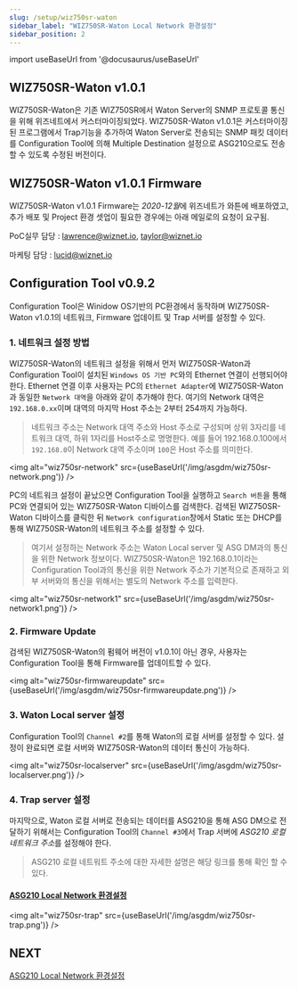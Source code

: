 ```yaml
---
slug: /setup/wiz750sr-waton
sidebar_label: "WIZ750SR-Waton Local Network 환경설정"
sidebar_position: 2
---
```


import useBaseUrl from '@docusaurus/useBaseUrl'


## WIZ750SR-Waton v1.0.1
WIZ750SR-Waton은 기존 WIZ750SR에서 Waton Server의 SNMP 프로토콜 통신을 위해 위즈네트에서 커스터마이징되었다.
WIZ750SR-Waton v1.0.1은 커스터마이징된 프로그램에서 Trap기능을 추가하여 Waton Server로 전송되는 SNMP 패킷 데이터를 Configuration Tool에 의해 Multiple Destination 설정으로 ASG210으로도 전송할 수 있도록 수정된 버전이다.

## WIZ750SR-Waton v1.0.1 Firmware
WIZ750SR-Waton v1.0.1 Firmware는 *2020-12월*에 위즈네트가 와튼에 배포하였고, 추가 배포 및 Project 환경 셋업이 필요한 경우에는 아래 메일로의 요청이 요구됨.

PoC실무 담당 : lawrence@wiznet.io, taylor@wiznet.io

마케팅 담당 : lucid@wiznet.io

## Configuration Tool v0.9.2
Configuration Tool은 Winidow OS기반의 PC환경에서 동작하며 WIZ750SR-Waton v1.0.1의 네트워크, Firmware 업데이트 및 Trap 서버를 설정할 수 있다.

### 1. 네트워크 설정 방법
WIZ750SR-Waton의 네트워크 설정을 위해서 먼저 WIZ750SR-Waton과 Configuration Tool이 설치된 ```Windows OS 기반 PC```와의 Ethernet 연결이 선행되어야 한다. Ethernet 연결 이후 사용자는 PC의 ```Ethernet Adapter```에 WIZ750SR-Waton과 동일한 ```Network 대역```을 아래와 같이 추가해야 한다.
여기의 Network 대역은 ```192.168.0.xx```이며 대역의 마지막 Host 주소는 2부터 254까지 가능하다.

> 네트워크 주소는 Network 대역 주소와 Host 주소로 구성되며 상위 3자리를 네트워크 대역, 하위 1자리를 Host주소로 명명한다. 예를 들어 192.168.0.100에서 ```192.168.0```이 Network 대역 주소이며 ```100```은 Host 주소를 의미한다.

<img alt="wiz750sr-network" src={useBaseUrl('/img/asgdm/wiz750sr-network.png')} />

PC의 네트워크 설정이 끝났으면 Configuration Tool을 실행하고 ```Search 버튼```을 통해 PC와 연결되어 있는 WIZ750SR-Waton 디바이스를 검색한다. 검색된 WIZ750SR-Waton 디바이스를 클릭한 뒤 ```Network configuration```창에서 Static 또는 DHCP를 통해 WIZ750SR-Waton의 네트워크 주소를 설정할 수 있다.

> 여기서 설정하는 Network 주소는 Waton Local server 및 ASG DM과의 통신을 위한 Network 정보이다. WIZ750SR-Waton은 192.168.0.1이라는 Configuration Tool과의 통신을 위한 Network 주소가 기본적으로 존재하고 외부 서버와의 통신을 위해서는 별도의 Network 주소를 입력한다.

<img alt="wiz750sr-network1" src={useBaseUrl('/img/asgdm/wiz750sr-network1.png')} />


### 2. Firmware Update
검색된 WIZ750SR-Waton의 펌웨어 버전이 v1.0.1이 아닌 경우, 사용자는 Configuration Tool을 통해 Firmware를 업데이트할 수 있다. 

<img alt="wiz750sr-firmwareupdate" src={useBaseUrl('/img/asgdm/wiz750sr-firmwareupdate.png')} />

### 3. Waton Local server 설정
Configuration Tool의 ```Channel #2```를 통해 Waton의 로컬 서버를 설정할 수 있다. 설정이 완료되면 로컬 서버와 WIZ750SR-Waton의 데이터 통신이 가능하다.

<img alt="wiz750sr-localserver" src={useBaseUrl('/img/asgdm/wiz750sr-localserver.png')} />

### 4. Trap server 설정
마지막으로, Waton 로컬 서버로 전송되는 데이터를 ASG210을 통해 ASG DM으로 전달하기 위해서는 Configuration Tool의 ```Channel #3```에서 Trap 서버에 *ASG210 로컬 네트워크 주소*를 설정해야 한다. 

> ASG210 로컬 네트워트 주소에 대한 자세한 설명은 해당 링크를 통해 확인 할 수 있다.

#### [ASG210 Local Network 환경설정](/setup/asg210-setup)

<img alt="wiz750sr-trap" src={useBaseUrl('/img/asgdm/wiz750sr-trap.png')} />


## NEXT
[ASG210 Local Network 환경설정](/setup/asg210-setup)